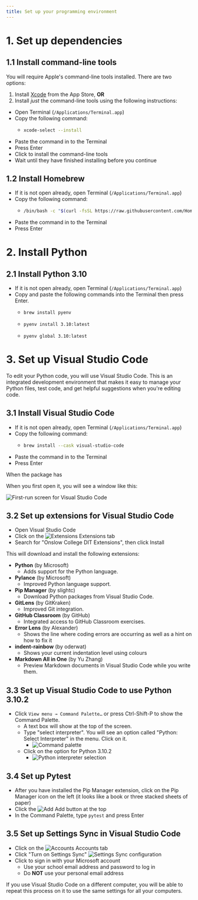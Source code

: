 ```yaml
---
title: Set up your programming environment
---
```


# 1. Set up dependencies

## 1.1 Install command-line tools

You will require Apple's command-line tools installed. There are two options:

1. Install [Xcode](https://apps.apple.com/nz/app/xcode/id497799835?mt=12) from the App Store, **OR**
2. Install *just* the command-line tools using the following instructions:

- Open Terminal (``/Applications/Terminal.app``)
- Copy the following command:
  - ```zsh
    xcode-select --install
    ```
- Paste the command in to the Terminal
- Press Enter
- Click to install the command-line tools
- Wait until they have finished installing before you continue

## 1.2 Install Homebrew

- If it is not open already, open Terminal (``/Applications/Terminal.app``)
- Copy the following command:
  - ```zsh
    /bin/bash -c "$(curl -fsSL https://raw.githubusercontent.com/Homebrew/install/HEAD/install.sh)"
    ```
- Paste the command in to the Terminal
- Press Enter

# 2. Install Python

## 2.1 Install Python 3.10

- If it is not open already, open Terminal (``/Applications/Terminal.app``)
- Copy and paste the following commands into the Terminal then press Enter. 
  - ```bash
    brew install pyenv
    ```
  - ```bash
    pyenv install 3.10:latest
    ```
  - ```
    pyenv global 3.10:latest
    ```

# 3. Set up Visual Studio Code

To edit your Python code, you will use Visual Studio Code. This is an integrated development environment that makes it easy to manage your Python files, test code, and get helpful suggestions when you're editing code.

## 3.1 Install Visual Studio Code

- If it is not open already, open Terminal (``/Applications/Terminal.app``)
- Copy the following command:
  - ```zsh
    brew install --cask visual-studio-code
    ```
- Paste the command in to the Terminal
- Press Enter

When the package has 
 
When you first open it, you will see a window like this:

![First-run screen for Visual Studio Code](img/vscode01.png)

## 3.2 Set up extensions for Visual Studio Code

- Open Visual Studio Code
- Click on the ![Extensions](/img/extensions.svg) Extensions tab
- Search for "Onslow College DIT Extensions", then click Install
 
This will download and install the following extensions:
- **Python** (by Microsoft)
  - Adds support for the Python language.
- **Pylance** (by Microsoft)
  - Improved Python language support.
- **Pip Manager** (by slightc)
  - Download Python packages from Visual Studio Code.
- **GitLens** (by GitKraken)
  - Improved Git integration.
- **GitHub Classroom** (by GitHub)
  - Integrated access to GitHub Classroom exercises.
- **Error Lens** (by Alexander)
  - Shows the line where coding errors are occurring as well as a hint on how to fix it
- **indent-rainbow** (by oderwat)
  - Shows your current indentation level using colours
- **Markdown All in One** (by Yu Zhang)
  - Preview Markdown documents in Visual Studio Code while you write them.

## 3.3 Set up Visual Studio Code to use Python 3.10.2

- Click ``View menu → Command Palette…`` or press Ctrl-Shift-P to show the Command Palette.
  - A text box will show at the top of the screen. 
  - Type "select interpreter". You will see an option called "Python: Select Interpreter" in the menu. Click on it.
    - ![Command palette](img/vscode02.png)
  - Click on the option for Python 3.10.2
    - ![Python interpreter selection](img/vscode03.png)

## 3.4 Set up Pytest

- After you have installed the Pip Manager extension, click on the Pip Manager icon on the left (it looks like a book or three stacked sheets of paper)
- Click the ![Add](/img/add.svg) Add button at the top
- In the Command Palette, type ``pytest`` and press Enter

## 3.5 Set up Settings Sync in Visual Studio Code

- Click on the ![Accounts](/img/account.svg) Accounts tab
- Click "Turn on Settings Sync"
![Settings Sync configuration](img/vscode04.png)
- Click to sign in with your Microsoft account
  - Use your school email address and password to log in
  - Do **NOT** use your personal email address

If you use Visual Studio Code on a different computer, you will be able to repeat this process on it to use the same settings for all your computers.
